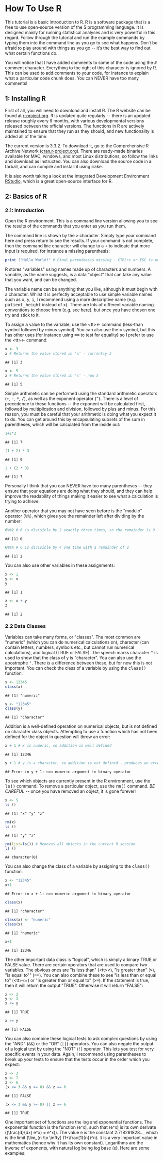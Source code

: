 How To Use R
============

This tutorial is a basic introduction to R. R is a software package that is a free to use open-source version of the S programming language. It is designed mainly for running statistical analyses and is very powerful in this regard. Follow through the tutorial and run the example commands by typing them into the command line as you go to see what happens. Don’t be afraid to play around with things as you go -- it’s the best way to find out what certain functions do.

You will notice that I have added comments to some of the code using the <tt>\#</tt> comment character. Everything to the right of this character is ignored by R. This can be used to add comments to your code, for instance to explain what a particular code chunk does. You can NEVER have too many comments!

1: Installing R
---------------

First of all, you will need to download and install R. The R website can be found at [r-project.org](http://www.r-project.org). R is updated quite regularly -- there is an updated release roughly every 6 months, with various developmental versions released between the official versions. The functions in R are actively maintained to ensure that they run as they should, and new functionality is added all of the time.

The current version is 3.3.2. To download it, go to the Comprehensive R Archive Network ([cran.r-project.org](https://cran.r-project.org)). There are ready-made binaries available for MAC, windows, and most Linux distributions, so follow the links and download as instructed. You can also download the source code in a tarball, and can compile and install it using <tt>make</tt>.

It is also worth taking a look at the Integrated Development Environment [RStudio](https://www.rstudio.com), which is a great open-source interface for R.

2: Basics of R
--------------

### 2.1: Introduction

Open the R environment. This is a command line version allowing you to see the results of the commands that you enter as you run them.

The command line is shown by the <tt>&gt;</tt> character. Simply type your command here and press return to see the results. If your command is not complete, then the command line character will change to a <tt>+</tt> to indicate that more input is required, for instance a missing parenthesis:

``` r
print ("Hello World!" # Final parenthesis missing - CTRL+c or ESC to end
```

R stores "variables" using names made up of characters and numbers. A variable, as the name suggests, is a data "object" that can take any value that you want, and can be changed.

The variable name can be anything that you like, although it must begin with a character. Whilst it is perfectly acceptable to use simple variable names such as <tt>x</tt>, <tt>y</tt>, <tt>i</tt>, I recommend using a more descriptive name (e.g. <tt>patient\_height</tt> instead of <tt>x</tt>). There are lots of different variable naming conventions to choose from (e.g. see [here](https://en.wikipedia.org/wiki/Naming_convention_(programming))), but once you have chosen one try and stick to it.

To assign a value to the variable, use the &lt;tt&gt;&lt;-</tt> command (less-than symbol followed by minus symbol). You can also use the <tt>=</tt> symbol, but this has other uses (for instance using <tt>==</tt> to test for equality) so I prefer to use the &lt;tt&gt;&lt;-</tt> command:

``` r
x <- 3
x # Returns the value stored in 'x' - currently 3
```

    ## [1] 3

``` r
x <- 5
x # Returns the value stored in 'x' - now 5
```

    ## [1] 5

Simple arithmetic can be performed using the standard arithmetic operators (<tt>+</tt>, <tt>-</tt>, <tt>\*</tt>, <tt>/</tt>), as well as the exponent operator (<tt>^</tt>). There is a level of precedence to these functions -- the exponent will be calculated first, followed by multiplication and division, followed by plus and minus. For this reason, you must be careful that your arithmetic is doing what you expect it to do. You can get around this by encapsulating subsets of the sum in parentheses, which will be calculated from the inside out:

``` r
1+2*3 
```

    ## [1] 7

``` r
(1 + 2) * 3 
```

    ## [1] 9

``` r
1 + (2 * 3) 
```

    ## [1] 7

Personally I think that you can NEVER have too many parentheses -- they ensure that your equations are doing what they should, and they can help improve the readability of things making it easier to see what a calculation is trying to achieve.

Another operator that you may not have seen before is the "modulo" operator (<tt>%%</tt>), which gives you the remainder left after dividing by the number:

``` r
6%%2 # 6 is divisible by 2 exactly three times, so the remainder is 0 
```

    ## [1] 0

``` r
6%%4 # 6 is divisible by 4 one time with a remainder of 2
```

    ## [1] 2

You can also use other variables in these assignments:

``` r
x <- 1
y <- x
y
```

    ## [1] 1

``` r
z <- x + y 
z
```

    ## [1] 2

### 2.2 Data Classes

Variables can take many forms, or "classes". The most common are "numeric" (which you can do numerical calculations on), character (can contain letters, numbers, symbols etc., but cannot run numerical calculations), and logical (TRUE or FALSE). The speech marks character <tt>"</tt> is used to show that the class of y is "character". You can also use the apostrophe <tt>'</tt>. There *is* a difference between these, but for now this is not important. You can check the class of a variable by using the <tt>class()</tt> function:

``` r
x <- 12345
class(x)
```

    ## [1] "numeric"

``` r
y <- "12345"
class(y)
```

    ## [1] "character"

Addition is a well-defined operation on numerical objects, but is not defined on character class objects. Attempting to use a function which has not been defined for the object in question will throw an error:

``` r
x + 1 # x is numeric, so addition is well defined
```

    ## [1] 12346

``` r
y + 1 # y is a character, so addition is not defined - produces an error
```

    ## Error in y + 1: non-numeric argument to binary operator

To see which objects are currently present in the R environment, use the <tt>ls()</tt> command. To remove a particular object, use the <tt>rm()</tt> command. *BE CAREFUL* -- once you have removed an object, it is gone forever!

``` r
x <- 5
ls ()
```

    ## [1] "x" "y" "z"

``` r
rm(x)
ls ()
```

    ## [1] "y" "z"

``` r
rm(list=ls()) # Removes all objects in the current R session
ls ()
```

    ## character(0)

You can also change the class of a variable by assigning to the <tt>class()</tt> function:

``` r
x <- "12345"
x+1
```

    ## Error in x + 1: non-numeric argument to binary operator

``` r
class(x)
```

    ## [1] "character"

``` r
class(x) <- "numeric" 
class(x)
```

    ## [1] "numeric"

``` r
x+1
```

    ## [1] 12346

The other important data class is "logical", which is simply a binary TRUE or FALSE value. There are certain operators that are used to compare two variables. The obvious ones are "is less than" (&lt;tt&gt;&lt;</tt>), "is greater than" (<tt>&gt;</tt>), "is equal to"" (<tt>==</tt>). You can also combine these to see "is less than or equal to" (&lt;tt&gt;&lt;=</tt>) or "is greater than or equal to" (<tt>&gt;=</tt>). If the statement is true, then it will return the output "TRUE". Otherwise it will return "FALSE":

``` r
x <- 2
y <- 3
x <= y
```

    ## [1] TRUE

``` r
x >= y
```

    ## [1] FALSE

You can also combine these logical tests to ask complex questions by using the "AND" (<tt>&&</tt>) or the "OR" (<tt>||</tt>) operators. You can also negate the output of a logical test by using the "NOT" (<tt>!</tt>) operator. This lets you test for very specific events in your data. Again, I recommend using parentheses to break up your tests to ensure that the tests occur in the order which you expect:

``` r
x <- 3
y <- 7
z <- 6
(x <= 3 && y >= 8) && z == 6  
```

    ## [1] FALSE

``` r
(x <= 3 && y >= 8) || z == 6 
```

    ## [1] TRUE

One important set of functions are the log and exponential functions. The exponential function is the function \(e^x\), such that \(e^x\) is its own derivate (\(\frac{d}{dx} e^x) = e^x\)). The value e is the constant 2.718281828..., which is the limit \(\lim_{n \to \infty} (1+\frac{1}{n})^n\). It is a very important value in mathematics (hence why it has its own constant). Logarithms are the inverse of exponents, with natural log being log base \(e\). Here are some examples:
